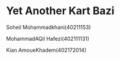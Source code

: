 # Yet Another Kart Bazi

Soheil Mohammadkhani(40211153)

MohammadAQil Hafezi(402111131)

Kian AmoueKhadem(402172014)

